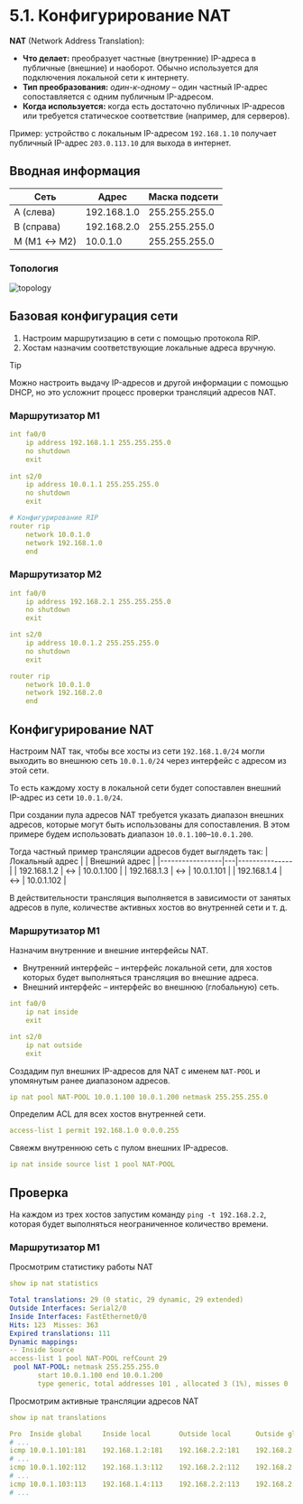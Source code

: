 # 5.1. Конфигурирование NAT
**NAT** (Network Address Translation):
- **Что делает:** преобразует частные (внутренние) IP-адреса в публичные (внешние) и наоборот. Обычно используется для подключения локальной сети к интернету.
- **Тип преобразования:** *один-к-одному* – один частный IP-адрес сопоставляется с одним публичным IP-адресом.
- **Когда используется:** когда есть достаточно публичных IP-адресов или требуется статическое соответствие (например, для серверов).

Пример: устройство с локальным IP-адресом `192.168.1.10` получает публичный IP-адрес `203.0.113.10` для выхода в интернет.

## Вводная информация
| Сеть        | Адрес       | Маска подсети   |
|------------ |-------------|-----------------|
| A (слева)   | 192.168.1.0 | 255.255.255.0   |
| B (справа)  | 192.168.2.0 | 255.255.255.0   |
| M (M1 ↔ M2) | 10.0.1.0    | 255.255.255.0   |

### Топология
![topology](https://i.imgur.com/SdGVkX8.png)

## Базовая конфигурация сети
1. Настроим маршрутизацию в сети с помощью протокола RIP.
2. Хостам назначим соответствующие локальные адреса вручную.
> [!TIP]
> Можно настроить выдачу IP-адресов и другой информации с помощью DHCP, но это усложнит процесс проверки трансляций адресов NAT.

### Маршрутизатор M1
```yaml
int fa0/0
    ip address 192.168.1.1 255.255.255.0
    no shutdown
    exit
    
int s2/0
    ip address 10.0.1.1 255.255.255.0
    no shutdown
    exit

# Конфигурирование RIP
router rip
    network 10.0.1.0
    network 192.168.1.0
    end
```

### Маршрутизатор M2
```yaml
int fa0/0
    ip address 192.168.2.1 255.255.255.0
    no shutdown
    exit

int s2/0
    ip address 10.0.1.2 255.255.255.0
    no shutdown
    exit

router rip
    network 10.0.1.0
    network 192.168.2.0
    end
```

## Конфигурирование NAT
Настроим NAT так, чтобы все хосты из сети `192.168.1.0/24` могли выходить во внешнюю сеть `10.0.1.0/24` через интерфейс с адресом из этой сети.

То есть каждому хосту в локальной сети будет сопоставлен внешний IP-адрес из сети `10.0.1.0/24`.

При создании пула адресов NAT требуется указать диапазон внешних адресов, которые могут быть использованы для сопоставления. В этом примере будем использовать диапазон `10.0.1.100`–`10.0.1.200`.

Тогда частный пример трансляции адресов будет выглядеть так:
| Локальный адрес |   | Внешний адрес |
|-----------------|---|---------------|
| 192.168.1.2     | ↔ | 10.0.1.100    |
| 192.168.1.3     | ↔ | 10.0.1.101    |
| 192.168.1.4     | ↔ | 10.0.1.102    |

В действительности трансляция выполняется в зависимости от занятых адресов в пуле, количестве активных хостов во внутренней сети и т. д.

### Маршрутизатор M1
Назначим внутренние и внешние интерфейсы NAT.
- Внутренний интерфейс – интерфейс локальной сети, для хостов которых будет выполняться трансляция во внешние адреса.
- Внешний интерфейс – интерфейс во внешнюю (глобальную) сеть.
```yaml
int fa0/0
    ip nat inside
    exit

int s2/0
    ip nat outside
    exit
```
Создадим пул внешних IP-адресов для NAT с именем `NAT-POOL` и упомянутым ранее диапазоном адресов.
```yaml
ip nat pool NAT-POOL 10.0.1.100 10.0.1.200 netmask 255.255.255.0
```
Определим ACL для всех хостов внутренней сети.
```yaml
access-list 1 permit 192.168.1.0 0.0.0.255
```
Свяежм внутреннюю сеть с пулом внешних IP-адресов.
```yaml
ip nat inside source list 1 pool NAT-POOL
```

## Проверка
На каждом из трех хостов запустим команду `ping -t 192.168.2.2`, которая будет выполняться неограниченное количество времени.

### Маршрутизатор M1
Просмотрим статистику работы NAT
```yaml
show ip nat statistics
```
```yaml
Total translations: 29 (0 static, 29 dynamic, 29 extended)
Outside Interfaces: Serial2/0
Inside Interfaces: FastEthernet0/0
Hits: 123  Misses: 363
Expired translations: 111
Dynamic mappings:
-- Inside Source
access-list 1 pool NAT-POOL refCount 29
 pool NAT-POOL: netmask 255.255.255.0
       start 10.0.1.100 end 10.0.1.200
       type generic, total addresses 101 , allocated 3 (1%), misses 0
```
Просмотрим активные трансляции адресов NAT
```yaml
show ip nat translations
```
```yaml
Pro  Inside global     Inside local       Outside local      Outside global
# ...
icmp 10.0.1.101:181    192.168.1.2:181    192.168.2.2:181    192.168.2.2:181
# ...
icmp 10.0.1.102:112    192.168.1.3:112    192.168.2.2:112    192.168.2.2:112
# ...
icmp 10.0.1.103:113    192.168.1.4:113    192.168.2.2:113    192.168.2.2:113
# ...
```
